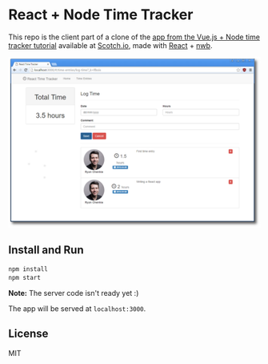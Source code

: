 # React + Node Time Tracker

This repo is the client part of a clone of the [app from the Vue.js + Node time tracker tutorial](https://github.com/chenkie/vue-node-time-tracker) available at [Scotch.io](https://scotch.io), made with [React](https://facebook.github.io/react/) + [nwb](https://github.com/insin/nwb).

![](../screenshot.png)

## Install and Run

```bash
npm install
npm start
```

**Note:** The server code isn't ready yet :)

The app will be served at `localhost:3000`.

## License

MIT
